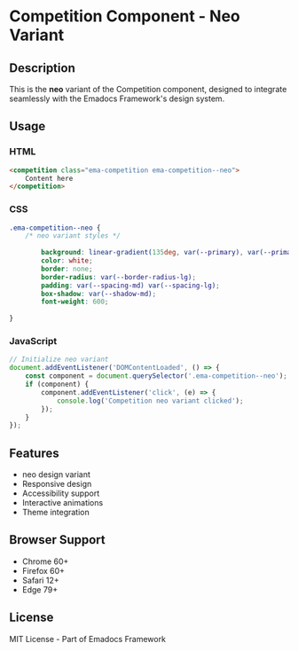 # Competition Component - Neo Variant

## Description
This is the **neo** variant of the Competition component, designed to integrate seamlessly with the Emadocs Framework's design system.

## Usage

### HTML
```html
<competition class="ema-competition ema-competition--neo">
    Content here
</competition>
```

### CSS
```css
.ema-competition--neo {
    /* neo variant styles */
    
        background: linear-gradient(135deg, var(--primary), var(--primary-dark));
        color: white;
        border: none;
        border-radius: var(--border-radius-lg);
        padding: var(--spacing-md) var(--spacing-lg);
        box-shadow: var(--shadow-md);
        font-weight: 600;
    
}
```

### JavaScript
```javascript
// Initialize neo variant
document.addEventListener('DOMContentLoaded', () => {
    const component = document.querySelector('.ema-competition--neo');
    if (component) {
        component.addEventListener('click', (e) => {
            console.log('Competition neo variant clicked');
        });
    }
});
```

## Features
- neo design variant
- Responsive design
- Accessibility support
- Interactive animations
- Theme integration

## Browser Support
- Chrome 60+
- Firefox 60+
- Safari 12+
- Edge 79+

## License
MIT License - Part of Emadocs Framework
